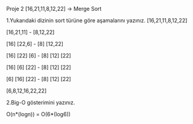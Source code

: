 Proje 2
[16,21,11,8,12,22] -> Merge Sort

1.Yukarıdaki dizinin sort türüne göre aşamalarını yazınız.
[16,21,11,8,12,22]

[16,21,11] - [8,12,22]

[16] [22,6]  - [8] [12,22]

[16] [22] [6] - [8] [12] [22]

[16] [6] [22] - [8] [12] [22]

[6] [16] [22] - [8] [12] [22]

[6,8,12,16,22,22]


2.Big-O gösterimini yazınız.

O(n*(logn)) = O(6*(log6))
